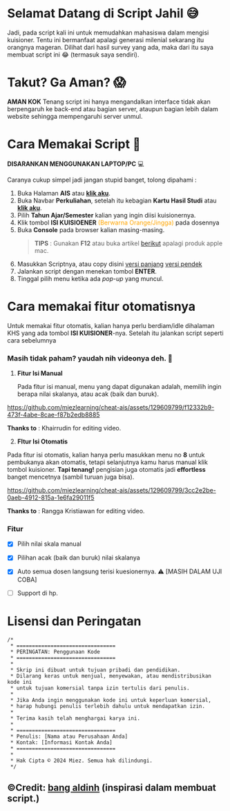 # Selamat Datang di Script Jahil 😅

Jadi, pada script kali ini untuk memudahkan mahasiswa dalam mengisi kuisioner. Tentu ini bermanfaat apalagi generasi milenial sekarang itu orangnya mageran. Dilihat dari hasil survey yang ada, maka dari itu saya membuat script ini 😂 (termasuk saya sendiri).

# Takut? Ga Aman? :scream:

**AMAN KOK** Tenang script ini hanya mengandalkan interface tidak akan berpengaruh ke back-end atau bagian server, ataupun bagian lebih dalam website sehingga mempengaruhi server unmul.


# Cara Memakai Script 🤖

**DISARANKAN MENGGUNAKAN LAPTOP/PC** 💻

Caranya cukup simpel jadi jangan stupid banget, tolong dipahami :

1. Buka Halaman **AIS** atau [**klik aku**](https://ais.unmul.ac.id/).
2. Buka Navbar **Perkuliahan**, setelah itu kebagian **Kartu Hasil Studi** atau [**klik aku**](https://ais.unmul.ac.id/mahasiswa/khs).
3. Pilih **Tahun Ajar/Semester** kalian yang ingin diisi kuisionernya.
4. Klik tombol **ISI KUISIOENER** <span style="color:orange"> (Berwarna Orange/Jingga) </span> pada dosennya 
5. Buka **Console** pada browser kalian masing-masing.
   > **TIPS** : Gunakan **F12** atau buka artikel [berikut](https://sko.dev/referensi/javascript/menulis-js-pada-console-browser) apalagi produk apple mac.
6. Masukkan Scriptnya, atau copy disini [versi panjang](https://github.com/miezlearning/cheat-ais/blob/master/copasan.md#versi-panjang) [versi pendek](https://github.com/miezlearning/cheat-ais/blob/master/copasan.md#versi-pendek)
7. Jalankan script dengan menekan tombol **ENTER**.
8. Tinggal pilih menu ketika ada *pop-up* yang muncul.



# Cara memakai fitur otomatisnya 

Untuk memakai fitur otomatis, kalian hanya perlu berdiam/idle dihalaman KHS yang ada tombol **ISI KUISIONER**-nya. Setelah itu jalankan script seperti cara sebelumnya

### Masih tidak paham? yaudah nih videonya deh. 😤

1. **Fitur Isi Manual**
   
   Pada fitur isi manual, menu yang dapat digunakan adalah, memilih ingin berapa nilai skalanya, atau acak (baik dan buruk).
   


https://github.com/miezlearning/cheat-ais/assets/129609799/f12332b9-473f-4abe-8cae-f87b2edb8885

**Thanks to** : Khairrudin for editing video.


2. **FItur Isi Otomatis**

Pada fitur isi otomatis, kalian hanya perlu masukkan menu no **8** untuk pembukanya akan otomatis, tetapi selanjutnya kamu harus manual klik tombol kuisioner. **Tapi tenang!** pengisian juga otomatis jadi **effortless** banget mencetnya (sambil turuan juga bisa).



https://github.com/miezlearning/cheat-ais/assets/129609799/3cc2e2be-0aeb-4912-815a-1e6fa29011f5


**Thanks to** : Rangga Kristiawan for editing video.


### Fitur
- [x] Pilih nilai skala manual
- [x] Pilihan acak (baik dan buruk) nilai skalanya 
- [x] Auto semua dosen langsung terisi kuesionernya. ⚠ [MASIH DALAM UJI COBA]
- [ ] Support di hp.





# Lisensi dan Peringatan
```
/*
 * ================================
 * PERINGATAN: Penggunaan Kode
 * ================================
 *
 * Skrip ini dibuat untuk tujuan pribadi dan pendidikan. 
 * Dilarang keras untuk menjual, menyewakan, atau mendistribusikan kode ini 
 * untuk tujuan komersial tanpa izin tertulis dari penulis.
 *
 * Jika Anda ingin menggunakan kode ini untuk keperluan komersial, 
 * harap hubungi penulis terlebih dahulu untuk mendapatkan izin.
 *
 * Terima kasih telah menghargai karya ini.
 * 
 * ================================
 * Penulis: [Nama atau Perusahaan Anda]
 * Kontak: [Informasi Kontak Anda]
 * ================================
 *
 * Hak Cipta © 2024 Miez. Semua hak dilindungi.
 */
```




## ©Credit: [bang aldinh](https://github.com/aldinh777/cheat-sia/tree/master/source) (inspirasi dalam membuat script.)
